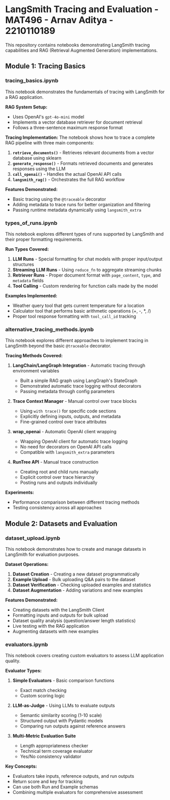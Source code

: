 # LangSmith Tracing and Evaluation - MAT496 - Arnav Aditya - 2210110189

This repository contains notebooks demonstrating LangSmith tracing capabilities and RAG (Retrieval Augmented Generation) implementations.

## Module 1: Tracing Basics

### tracing_basics.ipynb

This notebook demonstrates the fundamentals of tracing with LangSmith for a RAG application.

**RAG System Setup:**
- Uses OpenAI's `gpt-4o-mini` model
- Implements a vector database retriever for document retrieval
- Follows a three-sentence maximum response format

**Tracing Implementation:**
The notebook shows how to trace a complete RAG pipeline with three main components:

1. **`retrieve_documents()`** - Retrieves relevant documents from a vector database using sklearn
2. **`generate_response()`** - Formats retrieved documents and generates responses using the LLM
3. **`call_openai()`** - Handles the actual OpenAI API calls
4. **`langsmith_rag()`** - Orchestrates the full RAG workflow

**Features Demonstrated:**
- Basic tracing using the `@traceable` decorator
- Adding metadata to trace runs for better organization and filtering
- Passing runtime metadata dynamically using `langsmith_extra`

### types_of_runs.ipynb

This notebook explores different types of runs supported by LangSmith and their proper formatting requirements.

**Run Types Covered:**

1. **LLM Runs** - Special formatting for chat models with proper input/output structures
2. **Streaming LLM Runs** - Using `reduce_fn` to aggregate streaming chunks
3. **Retriever Runs** - Proper document format with `page_content`, `type`, and `metadata` fields
4. **Tool Calling** - Custom rendering for function calls made by the model

**Examples Implemented:**
- Weather query tool that gets current temperature for a location
- Calculator tool that performs basic arithmetic operations (+, -, *, /)
- Proper tool response formatting with `tool_call_id` tracking

### alternative_tracing_methods.ipynb

This notebook explores different approaches to implement tracing in LangSmith beyond the basic `@traceable` decorator.

**Tracing Methods Covered:**

1. **LangChain/LangGraph Integration** - Automatic tracing through environment variables
   - Built a simple RAG graph using LangGraph's StateGraph
   - Demonstrated automatic trace logging without decorators
   - Passing metadata through config parameters

2. **Trace Context Manager** - Manual control over trace blocks
   - Using `with trace()` for specific code sections
   - Explicitly defining inputs, outputs, and metadata
   - Fine-grained control over trace attributes

3. **wrap_openai** - Automatic OpenAI client wrapping
   - Wrapping OpenAI client for automatic trace logging
   - No need for decorators on OpenAI API calls
   - Compatible with `langsmith_extra` parameters

4. **RunTree API** - Manual trace construction
   - Creating root and child runs manually
   - Explicit control over trace hierarchy
   - Posting runs and outputs individually

**Experiments:**
- Performance comparison between different tracing methods
- Testing consistency across all approaches

## Module 2: Datasets and Evaluation

### dataset_upload.ipynb

This notebook demonstrates how to create and manage datasets in LangSmith for evaluation purposes.

**Dataset Operations:**

1. **Dataset Creation** - Creating a new dataset programmatically
2. **Example Upload** - Bulk uploading Q&A pairs to the dataset
3. **Dataset Verification** - Checking uploaded examples and statistics
4. **Dataset Augmentation** - Adding variations and new examples

**Features Demonstrated:**
- Creating datasets with the LangSmith Client
- Formatting inputs and outputs for bulk upload
- Dataset quality analysis (question/answer length statistics)
- Live testing with the RAG application
- Augmenting datasets with new examples

### evaluators.ipynb

This notebook covers creating custom evaluators to assess LLM application quality.

**Evaluator Types:**

1. **Simple Evaluators** - Basic comparison functions
   - Exact match checking
   - Custom scoring logic

2. **LLM-as-Judge** - Using LLMs to evaluate outputs
   - Semantic similarity scoring (1-10 scale)
   - Structured output with Pydantic models
   - Comparing run outputs against reference answers

3. **Multi-Metric Evaluation Suite**
   - Length appropriateness checker
   - Technical term coverage evaluator
   - Yes/No consistency validator

**Key Concepts:**
- Evaluators take inputs, reference outputs, and run outputs
- Return score and key for tracking
- Can use both Run and Example schemas
- Combining multiple evaluators for comprehensive assessment
